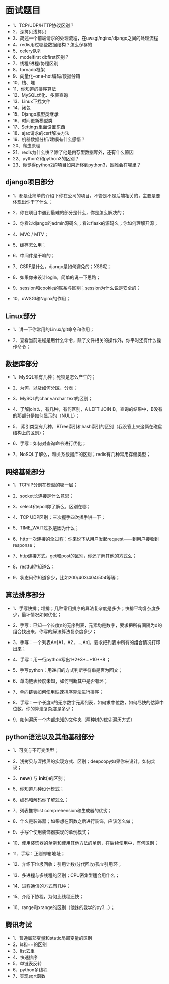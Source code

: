 # 面试题目

- 1、TCP/UDP/HTTP协议区别？
- 2、深拷贝浅拷贝
- 3、简述一个前端请求的处理流程，在uwsgi/nginx/django之间的处理流程
- 4、redis用过哪些数据结构？怎么保存的
- 5、celery队列
- 6、modelfirst dbfirst区别？
- 7、线程/进程/协程区别
- 8、tornado框架
- 9、向量化–one-hot编码/数据分箱
- 10、栈、堆
- 11、你知道的排序算法
- 12、MySQL优化、多表查询
- 13、Linux下找文件
- 14、闭包
- 15、Django模型类继承
- 16、时间更新模型类
- 17、Settings里面设置东西
- 18、ajax请求的csrf解决方法
- 19、机器数据分析/建模有什么感悟？
- 20、爬虫原理
- 21、redis为什么快？除了他是内存型数据库外，还有什么原因
- 22、python2和python3的区别？
- 23、你觉得python2的项目如果迁移到python3，困难会在哪里？

## **django项目部分**

-   1、都是让简单的介绍下你在公司的项目，不管是不是后端相关的，主要是要体现出你干了什么；

-   2、你在项目中遇到最难的部分是什么，你是怎么解决的；

-   3、你看过django的admin源码么；看过flask的源码么；你如何理解开源；

-   4、MVC / MTV；

-   5、缓存怎么用；

-   6、中间件是干嘛的；

-   7、CSRF是什么，django是如何避免的；XSS呢；

-   8、如果你来设计login，简单的说一下思路；

-   9、session和cookie的联系与区别；session为什么说是安全的；

-   10、uWSGI和Nginx的作用；

## **Linux部分**

-   1、讲一下你常用的Linux/git命令和作用；

-   2、查看当前进程是用什么命令，除了文件相关的操作外，你平时还有什么操作命令；

## **数据库部分**

-   1、MySQL锁有几种；死锁是怎么产生的；

-   2、为何，以及如何分区、分表；

-   3、MySQL的char varchar text的区别；

-   4、了解join么，有几种，有何区别，A LEFT JOIN B，查询的结果中，B没有的那部分是如何显示的（NULL）；

-   5、 索引类型有几种，BTree索引和hash索引的区别（我没答上来这俩在磁盘结构上的区别）；

-   6、手写：如何对查询命令进行优化；

-   7、NoSQL了解么，和关系数据库的区别；redis有几种常用存储类型；

## **网络基础部分**

-   1、TCP/IP分别在模型的哪一层；

-   2、socket长连接是什么意思；

-   3、select和epoll你了解么，区别在哪；

-   4、TCP UDP区别；三次握手四次挥手讲一下；

-   5、TIME_WAIT过多是因为什么；

-   6、http一次连接的全过程：你来说下从用户发起request——到用户接收到response；

-   7、http连接方式。get和post的区别，你还了解其他的方式么；

-   8、restful你知道么；
-  9、状态码你知道多少，比如200/403/404/504等等；

## **算法排序部分**

-   1、手写快排；堆排；几种常用排序的算法复杂度是多少；快排平均复杂度多少，最坏情况如何优化；

-   2、手写：已知一个长度n的无序列表，元素均是数字，要求把所有间隔为d的组合找出来，你写的解法算法复杂度多少；

-   3、手写：一个列表A=[A1，A2，…,An]，要求把列表中所有的组合情况打印出来；

-   4、手写：用一行python写出1+2+3+…+10**8 ；

-   5、手写python：用递归的方式判断字符串是否为回文；

-   6、单向链表长度未知，如何判断其中是否有环；

-   7、单向链表如何使用快速排序算法进行排序；

-   8、手写：一个长度n的无序数字元素列表，如何求中位数，如何尽快的估算中位数，你的算法复杂度是多少；

-   9、如何遍历一个内部未知的文件夹（两种树的优先遍历方式）

## **python语法以及其他基础部分**

-   1、可变与不可变类型；

-   2、浅拷贝与深拷贝的实现方式、区别；deepcopy如果你来设计，如何实现；

-   3、__new__() 与 __init__()的区别；

-   5、你知道几种设计模式；

-   6、编码和解码你了解过么；

-   7、列表推导list comprehension和生成器的优劣；

-   8、什么是装饰器；如果想在函数之后进行装饰，应该怎么做；

-   9、手写个使用装饰器实现的单例模式；

-   10、使用装饰器的单例和使用其他方法的单例，在后续使用中，有何区别；

-   11、手写：正则邮箱地址；

-   12、介绍下垃圾回收：引用计数/分代回收/孤立引用环；

-   13、多进程与多线程的区别；CPU密集型适合用什么；
-   14、进程通信的方式有几种；

-   15、介绍下协程，为何比线程还快；

-   16、range和xrange的区别（他妹的我学的py3…）；

## 腾讯考试

- 1、普通局部变量和static局部变量的区别
- 2、is和==的区别
- 3、list去重
- 4、快速排序
- 5、单链表反转
- 6、python多线程
- 7、实现sqrt函数